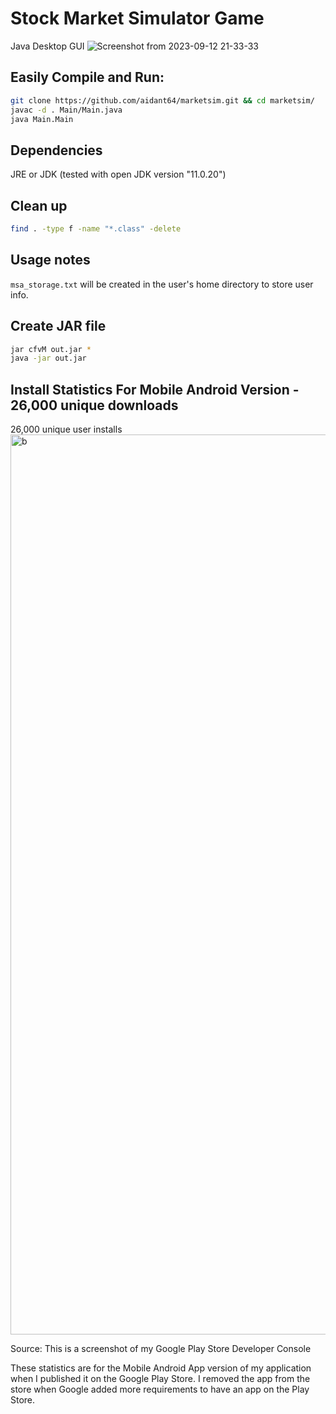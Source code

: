 # Stock Market Simulator Game

Java Desktop GUI
![Screenshot from 2023-09-12 21-33-33](https://github.com/aidant64/marketsim/assets/126053853/51ab7d0d-3e20-43c7-b359-3811de93660b)

## Easily Compile and Run:

```bash
git clone https://github.com/aidant64/marketsim.git && cd marketsim/
javac -d . Main/Main.java
java Main.Main
```

## Dependencies

JRE or JDK (tested with open JDK version "11.0.20")


## Clean up 

```bash
find . -type f -name "*.class" -delete
```


## Usage notes

`msa_storage.txt` will be created in the user's home directory to store user info.


## Create JAR file

```bash
jar cfvM out.jar *
java -jar out.jar
```


## Install Statistics For Mobile Android Version - 26,000 unique downloads

26,000 unique user installs
<img width="1440" alt="b" src="https://github.com/athomas64/market-sim/assets/63829763/8a004835-2726-4c98-adfd-82dd28e8a21e">

Source: This is a screenshot of my Google Play Store Developer Console

These statistics are for the Mobile Android App version of my application when I published it on the Google Play Store. I removed
the app from the store when Google added more requirements to have an app on the Play Store.

